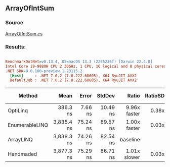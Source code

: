 ﻿## ArrayOfIntSum

### Source
[ArrayOfIntSum.cs](../../src/OptiLinq.Benchmark/ArrayOfIntSum.cs)

### Results:
``` ini

BenchmarkDotNet=v0.13.4, OS=macOS 13.3 (22E5236f) [Darwin 22.4.0]
Intel Core i9-9880H CPU 2.30GHz, 1 CPU, 16 logical and 8 physical cores
.NET SDK=8.0.100-preview.1.23115.2
  [Host]     : .NET 7.0.2 (7.0.222.60605), X64 RyuJIT AVX2
  DefaultJob : .NET 7.0.2 (7.0.222.60605), X64 RyuJIT AVX2


```
|         Method |       Mean |    Error |   StdDev |        Ratio | RatioSD | Allocated | Alloc Ratio |
|--------------- |-----------:|---------:|---------:|-------------:|--------:|----------:|------------:|
|       OptiLinq |   386.3 ns |  7.66 ns | 10.49 ns | 9.96x faster |   0.38x |         - |          NA |
| EnumerableLINQ | 3,835.4 ns | 75.24 ns | 89.57 ns | 1.00x faster |   0.03x |         - |          NA |
|      ArrayLINQ | 3,838.3 ns | 74.26 ns | 82.54 ns |     baseline |         |         - |          NA |
|      Handmaded | 3,877.3 ns | 75.29 ns | 86.71 ns | 1.01x slower |   0.03x |         - |          NA |
